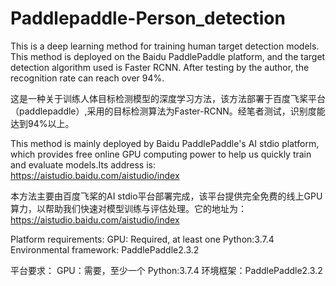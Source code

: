 # Paddlepaddle-Person_detection
This is a deep learning method for training human target detection models. This method is deployed on the Baidu PaddlePaddle platform, and the target detection algorithm used is Faster RCNN. After testing by the author, the recognition rate can reach over 94%.

这是一种关于训练人体目标检测模型的深度学习方法，该方法部署于百度飞桨平台（paddlepaddle）,采用的目标检测算法为Faster-RCNN。经笔者测试，识别度能达到94%以上。

This method is mainly deployed by Baidu PaddlePaddle's AI stdio platform, which provides free online GPU computing power to help us quickly train and evaluate models.Its address is: https://aistudio.baidu.com/aistudio/index

本方法主要由百度飞桨的AI stdio平台部署完成，该平台提供完全免费的线上GPU算力，以帮助我们快速对模型训练与评估处理。它的地址为：https://aistudio.baidu.com/aistudio/index

Platform requirements:
GPU: Required, at least one
Python:3.7.4
Environmental framework: PaddlePaddle2.3.2

平台要求：
GPU：需要，至少一个
Python:3.7.4
环境框架：PaddlePaddle2.3.2
